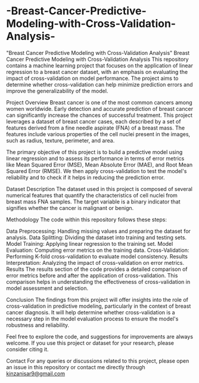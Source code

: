 # -Breast-Cancer-Predictive-Modeling-with-Cross-Validation-Analysis-
"Breast Cancer Predictive Modeling with Cross-Validation Analysis"
Breast Cancer Predictive Modeling with Cross-Validation Analysis
This repository contains a machine learning project that focuses on the application of linear regression to a breast cancer dataset, with an emphasis on evaluating the impact of cross-validation on model performance. The project aims to determine whether cross-validation can help minimize prediction errors and improve the generalizability of the model.

Project Overview
Breast cancer is one of the most common cancers among women worldwide. Early detection and accurate prediction of breast cancer can significantly increase the chances of successful treatment. This project leverages a dataset of breast cancer cases, each described by a set of features derived from a fine needle aspirate (FNA) of a breast mass. The features include various properties of the cell nuclei present in the images, such as radius, texture, perimeter, and area.

The primary objective of this project is to build a predictive model using linear regression and to assess its performance in terms of error metrics like Mean Squared Error (MSE), Mean Absolute Error (MAE), and Root Mean Squared Error (RMSE). We then apply cross-validation to test the model's reliability and to check if it helps in reducing the prediction error.

Dataset Description
The dataset used in this project is composed of several numerical features that quantify the characteristics of cell nuclei from breast mass FNA samples. The target variable is a binary indicator that signifies whether the cancer is malignant or benign.

Methodology
The code within this repository follows these steps:

Data Preprocessing: Handling missing values and preparing the dataset for analysis.
Data Splitting: Dividing the dataset into training and testing sets.
Model Training: Applying linear regression to the training set.
Model Evaluation: Computing error metrics on the training data.
Cross-Validation: Performing K-fold cross-validation to evaluate model consistency.
Results Interpretation: Analyzing the impact of cross-validation on error metrics.
Results
The results section of the code provides a detailed comparison of error metrics before and after the application of cross-validation. This comparison helps in understanding the effectiveness of cross-validation in model assessment and selection.

Conclusion
The findings from this project will offer insights into the role of cross-validation in predictive modeling, particularly in the context of breast cancer diagnosis. It will help determine whether cross-validation is a necessary step in the model evaluation process to ensure the model's robustness and reliability.

Feel free to explore the code, and suggestions for improvements are always welcome. If you use this project or dataset for your research, please consider citing it.

Contact
For any queries or discussions related to this project, please open an issue in this repository or contact me directly through kinzanisar9@gmail.com

